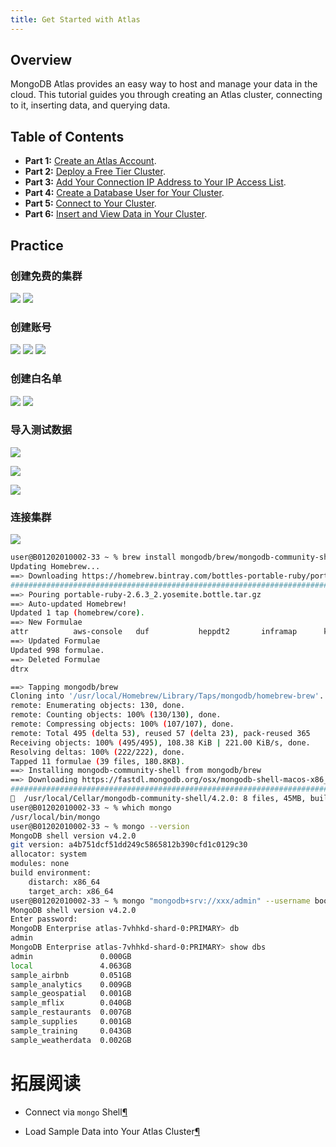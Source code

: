 ```yaml
---
title: Get Started with Atlas
---
```


## Overview

MongoDB Atlas provides an easy way to host and manage your data in the cloud. This tutorial guides you through creating an Atlas cluster, connecting to it, inserting data, and querying data.

## Table of Contents

- **Part 1:** [Create an Atlas Account](https://docs.atlas.mongodb.com/tutorial/create-atlas-account).
- **Part 2:** [Deploy a Free Tier Cluster](https://docs.atlas.mongodb.com/tutorial/deploy-free-tier-cluster).
- **Part 3:** [Add Your Connection IP Address to Your IP Access List](https://docs.atlas.mongodb.com/security/add-ip-address-to-list).
- **Part 4:** [Create a Database User for Your Cluster](https://docs.atlas.mongodb.com/tutorial/create-mongodb-user-for-cluster).
- **Part 5:** [Connect to Your Cluster](https://docs.atlas.mongodb.com/tutorial/connect-to-your-cluster).
- **Part 6:** [Insert and View Data in Your Cluster](https://docs.atlas.mongodb.com/tutorial/insert-data-into-your-cluster).

## Practice

### 创建免费的集群

![](pic/01.png)
![](pic/02.png)

### 创建账号

![](pic/03.png)
![](pic/04.png)
![](pic/05.png)

### 创建白名单

![](pic/06.png)
![](pic/07.png)

### 导入测试数据

![](pic/08.png)

![](pic/09.png)

![](pic/10.png)

### 连接集群

![](pic/11.png)

```bash
user@B01202010002-33 ~ % brew install mongodb/brew/mongodb-community-shell
Updating Homebrew...
==> Downloading https://homebrew.bintray.com/bottles-portable-ruby/portable-ruby-2.6.3_2.yosemite.bottle.tar.gz
################################################################################################################################################# 100.0%
==> Pouring portable-ruby-2.6.3_2.yosemite.bottle.tar.gz
==> Auto-updated Homebrew!
Updated 1 tap (homebrew/core).
==> New Formulae
attr          aws-console   duf           heppdt2       inframap      kubevela      oakc          terracognita  vc            wayland       xcinfo
==> Updated Formulae
Updated 998 formulae.
==> Deleted Formulae
dtrx                                                                         unrar

==> Tapping mongodb/brew
Cloning into '/usr/local/Homebrew/Library/Taps/mongodb/homebrew-brew'...
remote: Enumerating objects: 130, done.
remote: Counting objects: 100% (130/130), done.
remote: Compressing objects: 100% (107/107), done.
remote: Total 495 (delta 53), reused 57 (delta 23), pack-reused 365
Receiving objects: 100% (495/495), 108.38 KiB | 221.00 KiB/s, done.
Resolving deltas: 100% (222/222), done.
Tapped 11 formulae (39 files, 180.8KB).
==> Installing mongodb-community-shell from mongodb/brew
==> Downloading https://fastdl.mongodb.org/osx/mongodb-shell-macos-x86_64-4.2.0.tgz
######################################################################## 100.0%
🍺  /usr/local/Cellar/mongodb-community-shell/4.2.0: 8 files, 45MB, built in 2 seconds
user@B01202010002-33 ~ % which mongo
/usr/local/bin/mongo
user@B01202010002-33 ~ % mongo --version
MongoDB shell version v4.2.0
git version: a4b751dcf51dd249c5865812b390cfd1c0129c30
allocator: system
modules: none
build environment:
    distarch: x86_64
    target_arch: x86_64
user@B01202010002-33 ~ % mongo "mongodb+srv://xxx/admin" --username booboo
MongoDB shell version v4.2.0
Enter password:
MongoDB Enterprise atlas-7vhhkd-shard-0:PRIMARY> db
admin
MongoDB Enterprise atlas-7vhhkd-shard-0:PRIMARY> show dbs
admin               0.000GB
local               4.063GB
sample_airbnb       0.051GB
sample_analytics    0.009GB
sample_geospatial   0.001GB
sample_mflix        0.040GB
sample_restaurants  0.007GB
sample_supplies     0.001GB
sample_training     0.043GB
sample_weatherdata  0.002GB
```

# 拓展阅读

- Connect via `mongo` Shell[¶](https://docs.atlas.mongodb.com/mongo-shell-connection#connect-via-mongo-shell)

- Load Sample Data into Your Atlas Cluster[¶](https://docs.atlas.mongodb.com/sample-data#load-sample-data-into-your-atlas-cluster)
